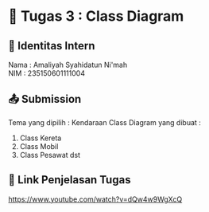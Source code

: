 # 📁 Tugas 3 : Class Diagram

## 👤 Identitas Intern
Nama : Amaliyah Syahidatun Ni'mah        
NIM  : 235150601111004

## 📤 Submission

Tema yang dipilih : Kendaraan
Class Diagram yang dibuat : 
1. Class Kereta
2. Class Mobil
3. Class Pesawat
dst

## 🔗 Link Penjelasan Tugas

https://www.youtube.com/watch?v=dQw4w9WgXcQ